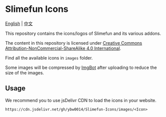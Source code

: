 # Slimefun Icons

[English](README.md) | [中文](README.zh_CN.md)

This repository contains the icons/logos of Slimefun and its various addons.

The content in this repository is licensed under [Creative Commons Attribution-NonCommercial-ShareAlike 4.0 International](https://creativecommons.org/licenses/by-nc-sa/4.0/).

Find all the available icons in `images` folder.

Some images will be compressed by [ImgBot](https://github.com/imgbot/Imgbot) after uploading to reduce the size of the images.

## Usage

We recommend you to use jsDelivr CDN to load the icons in your website.

```plain
https://cdn.jsdelivr.net/gh/ybw0014/Slimefun-Icons/images/<Icon>
```
